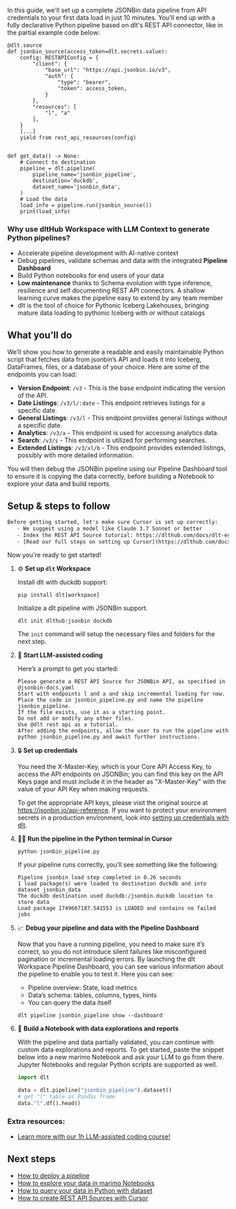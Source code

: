 In this guide, we'll set up a complete JSONBin data pipeline from API credentials to your first data load in just 10 minutes. You'll end up with a fully declarative Python pipeline based on dlt's REST API connector, like in the partial example code below:

```python-outcome
@dlt.source
def jsonbin_source(access_token=dlt.secrets.value):
    config: RESTAPIConfig = {
        "client": {
            "base_url": "https://api.jsonbin.io/v3",
            "auth": {
                "type": "bearer",
                "token": access_token,
            }
        },
        "resources": [
            "l", "a"
        ],
    }
    [...]
    yield from rest_api_resources(config)


def get_data() -> None:
    # Connect to destination
    pipeline = dlt.pipeline(
        pipeline_name='jsonbin_pipeline',
        destination='duckdb',
        dataset_name='jsonbin_data', 
    )
    # Load the data
    load_info = pipeline.run(jsonbin_source())
    print(load_info) 
```

### Why use dltHub Workspace with LLM Context to generate Python pipelines?

- Accelerate pipeline development with AI-native context
- Debug pipelines, validate schemas and data with the integrated **Pipeline Dashboard**
- Build Python notebooks for end users of your data
- **Low maintenance** thanks to Schema evolution with type inference, resilience and self documenting REST API connectors. A shallow learning curve makes the pipeline easy to extend by any team member
- dlt is the tool of choice for Pythonic Iceberg Lakehouses, bringing mature data loading to pythonic Iceberg with or without catalogs

## What you’ll do

We’ll show you how to generate a readable and easily maintainable Python script that fetches data from jsonbin’s API and loads it into Iceberg, DataFrames, files, or a database of your choice. Here are some of the endpoints you can load:

- **Version Endpoint**: `/v3` - This is the base endpoint indicating the version of the API.
- **Date Listings**: `/v3/l/:date` - This endpoint retrieves listings for a specific date.
- **General Listings**: `/v3/l` - This endpoint provides general listings without a specific date.
- **Analytics**: `/v3/a` - This endpoint is used for accessing analytics data.
- **Search**: `/v3/s` - This endpoint is utilized for performing searches.
- **Extended Listings**: `/v3/xl/b` - This endpoint provides extended listings, possibly with more detailed information.

You will then debug the JSONBin pipeline using our Pipeline Dashboard tool to ensure it is copying the data correctly, before building a Notebook to explore your data and build reports.

## Setup & steps to follow

```default
Before getting started, let's make sure Cursor is set up correctly:
   - We suggest using a model like Claude 3.7 Sonnet or better
   - Index the REST API Source tutorial: https://dlthub.com/docs/dlt-ecosystem/verified-sources/rest_api/ and add it to context as **@dlt rest api**
   - [Read our full steps on setting up Cursor](https://dlthub.com/docs/dlt-ecosystem/llm-tooling/cursor-restapi#23-configuring-cursor-with-documentation)
```

Now you're ready to get started!

1. ⚙️ **Set up `dlt` Workspace**
    
    Install dlt with duckdb support:
    ```shell
    pip install dlt[workspace]
    ```

    Initialize a dlt pipeline with JSONBin support.
    ```shell
    dlt init dlthub:jsonbin duckdb
    ```

    The `init` command will setup the necessary files and folders for the next step.
    
2. 🤠 **Start LLM-assisted coding**
    
    Here’s a prompt to get you started:
    
    ```prompt
    Please generate a REST API Source for JSONBin API, as specified in @jsonbin-docs.yaml 
    Start with endpoints l and a and skip incremental loading for now. 
    Place the code in jsonbin_pipeline.py and name the pipeline jsonbin_pipeline. 
    If the file exists, use it as a starting point. 
    Do not add or modify any other files. 
    Use @dlt rest api as a tutorial. 
    After adding the endpoints, allow the user to run the pipeline with python jsonbin_pipeline.py and await further instructions.
    ```

    
3. 🔒 **Set up credentials** 
    
    You need the X-Master-Key, which is your Core API Access Key, to access the API endpoints on JSONBin; you can find this key on the API Keys page and must include it in the header as "X-Master-Key" with the value of your API Key when making requests.
    
    To get the appropriate API keys, please visit the original source at https://jsonbin.io/api-reference.
    If you want to protect your environment secrets in a production environment, look into [setting up credentials with dlt](https://dlthub.com/docs/walkthroughs/add_credentials).
    
4. 🏃‍♀️ **Run the pipeline in the Python terminal in Cursor**
    
    ```shell
    python jsonbin_pipeline.py
    ```
    
    If your pipeline runs correctly, you’ll see something like the following:
    
    ```shell
    Pipeline jsonbin load step completed in 0.26 seconds
    1 load package(s) were loaded to destination duckdb and into dataset jsonbin_data
    The duckdb destination used duckdb:/jsonbin.duckdb location to store data
    Load package 1749667187.541553 is LOADED and contains no failed jobs
    ```
    
5. 📈 **Debug your pipeline and data with the Pipeline Dashboard**

    Now that you have a running pipeline, you need to make sure it’s correct, so you do not introduce silent failures like misconfigured pagination or incremental loading errors. By launching the dlt Workspace Pipeline Dashboard, you can see various information about the pipeline to enable you to test it. Here you can see:
    - Pipeline overview: State, load metrics
    - Data’s schema: tables, columns, types, hints
    - You can query the data itself
    
    ```shell
    dlt pipeline jsonbin_pipeline show --dashboard
    ```
    
6. 🐍 **Build a Notebook with data explorations and reports**

    With the pipeline and data partially validated, you can continue with custom data explorations and reports. To get started, paste the snippet below into a new marimo Notebook and ask your LLM to go from there. Jupyter Notebooks and regular Python scripts are supported as well.

    
    ```python
    import dlt

   data = dlt.pipeline("jsonbin_pipeline").dataset()
   # get "l" table as Pandas frame
   data."l".df().head()
    ```

### Extra resources:

- [Learn more with our 1h LLM-assisted coding course!](https://www.youtube.com/watch?v=GGid70rnJuM)

## Next steps

- [How to deploy a pipeline](https://dlthub.com/docs/walkthroughs/deploy-a-pipeline)
- [How to explore your data in marimo Notebooks](https://dlthub.com/docs/general-usage/dataset-access/marimo)
- [How to query your data in Python with dataset](https://dlthub.com/docs/general-usage/dataset-access/dataset)
- [How to create REST API Sources with Cursor](https://dlthub.com/docs/dlt-ecosystem/llm-tooling/cursor-restapi)